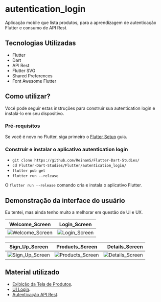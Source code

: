 # autentication_login
Aplicação mobile que lista produtos, para a aprendizagem de autenticação Flutter e consumo de API Rest.

## Tecnologias Utilizadas
- Flutter
- Dart
- API Rest
- Flutter SVG
- Shared Preferences
- Font Awesome Flutter

## Como utilizar?
Você pode seguir estas instruções para construir sua autentication login e instalá-lo em seu dispositivo.

### Pré-requisitos
Se você é novo no Flutter, siga primeiro
o [Flutter Setup](https://flutter.dev/setup/) guia.

### Construir e instalar o aplicativo autentication login
* `git clone https://github.com/ReinanS/Flutter-Dart-Studies/`
* `cd Flutter-Dart-Studies/Flutter/autentication_login/`
* `flutter pub get`
* `flutter run --release`

O `flutter run --release` comando cria e instala o aplicativo Flutter.

## Demonstração da interface do usuário
Eu tentei, mas ainda tenho muito a melhorar em questão de UI e UX.

| Welcome_Screen            | Login_Screen           |
| ------------- |:-------------:|
|![Welcome_Screen](https://user-images.githubusercontent.com/51024246/115941432-b2a4a780-a47b-11eb-83cc-5d723e10f91f.jpeg) | ![Login_Screen](https://user-images.githubusercontent.com/51024246/115941455-ccde8580-a47b-11eb-9cf0-aab750799280.jpeg)


| Sign_Up_Screen        | Products_Screen        | Details_Screen  |
| ------------- |:-------------:| -----:|
| ![Sign_Up_Screen](https://user-images.githubusercontent.com/51024246/115941458-d0720c80-a47b-11eb-9c82-380fa5455a7d.jpeg)      | ![Products_Screen](https://user-images.githubusercontent.com/51024246/115941454-c8b26800-a47b-11eb-955b-0144b2f1d15e.jpeg) | ![Details_Screen](https://user-images.githubusercontent.com/51024246/115941475-db2ca180-a47b-11eb-89cb-ce58fdd35688.jpeg) |






## Material utilizado

- [Exibição da Tela de Produtos](https://www.youtube.com/watch?v=bkR7naR1efA).
- [UI Login](https://www.youtube.com/watch?v=ExKYjqgswJg&list=PLxUBb2A_UUy_bpiNq33_V-KnqN6g4UPVa).
- [Autenticação API Rest](https://www.youtube.com/watch?v=kQ_hShOrzHM&list=PLJ4k1IC8GhW1rT4nzRCqB1ACzD7nw631V).
